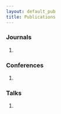 ```yaml
---
layout: default_pub
title: Publications
---
```

### Journals
1. 

### Conferences
1.  

### Talks
1. 

